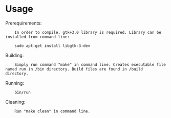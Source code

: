# Usage
Prerequirements:

        In order to compile, gtk+3.0 library is required. Library can be installed from command line:
        
        sudo apt-get install libgtk-3-dev


Building: 

        Simply run command "make" in command line. Creates executable file named run in /bin directory. Build files are found in /build directory. 

Running: 

        bin/run

Cleaning:

        Run "make clean" in command line. 
